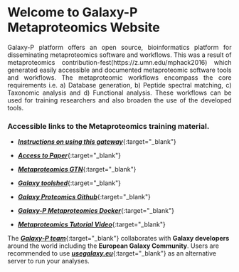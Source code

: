 # Welcome to Galaxy-P Metaproteomics Website

<div style="text-align: justify"> Galaxy-P platform offers an open source, bioinformatics platform for disseminating metaproteomics software and workflows. This was a result of metaproteomics contribution-fest(https://z.umn.edu/mphack2016) which generated easily accessible and documented metaproteomic software tools and workflows. The metaproteomic workflows encompass the core requirements i.e. a) Database generation, b) Peptide spectral matching, c) Taxonomic analysis and d) Functional analysis. These workflows can be used for training researchers and also broaden the use of the developed tools.</div> 

### Accessible links to the Metaproteomics training material. 


* [**_Instructions on using this gateway_**](http://z.umn.edu/SuppS1){:target="_blank"}

* [**_Access to Paper_**](http://www.mdpi.com/2227-7382/6/1/7/html){:target="_blank"}

* [**_Metaproteomics GTN_**](http://galaxyproject.github.io/training-material/topics/proteomics/){:target="_blank"}

* [**_Galaxy toolshed_**](https://toolshed.g2.bx.psu.edu/){:target="_blank"}

* [**_Galaxy Proteomics Github_**](https://github.com/galaxyproteomics){:target="_blank"}

* [**_Galaxy-P Metaproteomics Docker_**](https://github.com/galaxyproteomics/docker-galaxyp){:target="_blank"}

* [**_Metaproteomics Tutorial Video_**](http://z.umn.edu/mpvideo2018){:target="_blank"}

<break>
  
</break>

The [**_Galaxy-P team_**](https://galaxyp.org){:target="_blank"} collaborates with **Galaxy developers** around the world including the **European Galaxy Community**. Users are recommended to use [**_usegalaxy.eu_**](https://usegalaxy.eu){:target="_blank"} as an alternative server to run your analyses.

